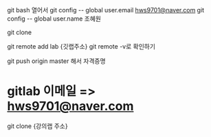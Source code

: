 git bash 열어서
git config -- global user.email hws9701@naver.com
git config -- global user.name 조혜원

git clone

git remote add lab {깃랩주소}
git remote -v로 확인하기

git push origin master 해서 자격증명
# gitlab 이메일 => hws9701@naver.com

git clone {강의랩 주소}

